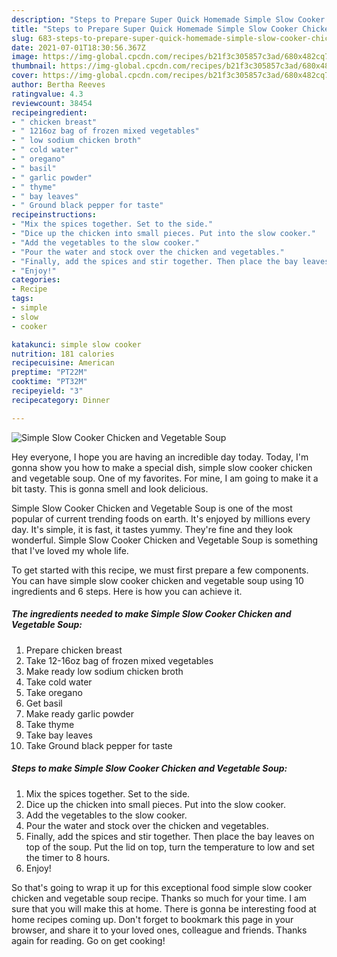 ```yaml
---
description: "Steps to Prepare Super Quick Homemade Simple Slow Cooker Chicken and Vegetable Soup"
title: "Steps to Prepare Super Quick Homemade Simple Slow Cooker Chicken and Vegetable Soup"
slug: 683-steps-to-prepare-super-quick-homemade-simple-slow-cooker-chicken-and-vegetable-soup
date: 2021-07-01T18:30:56.367Z
image: https://img-global.cpcdn.com/recipes/b21f3c305857c3ad/680x482cq70/simple-slow-cooker-chicken-and-vegetable-soup-recipe-main-photo.jpg
thumbnail: https://img-global.cpcdn.com/recipes/b21f3c305857c3ad/680x482cq70/simple-slow-cooker-chicken-and-vegetable-soup-recipe-main-photo.jpg
cover: https://img-global.cpcdn.com/recipes/b21f3c305857c3ad/680x482cq70/simple-slow-cooker-chicken-and-vegetable-soup-recipe-main-photo.jpg
author: Bertha Reeves
ratingvalue: 4.3
reviewcount: 38454
recipeingredient:
- " chicken breast"
- " 1216oz bag of frozen mixed vegetables"
- " low sodium chicken broth"
- " cold water"
- " oregano"
- " basil"
- " garlic powder"
- " thyme"
- " bay leaves"
- " Ground black pepper for taste"
recipeinstructions:
- "Mix the spices together. Set to the side."
- "Dice up the chicken into small pieces. Put into the slow cooker."
- "Add the vegetables to the slow cooker."
- "Pour the water and stock over the chicken and vegetables."
- "Finally, add the spices and stir together. Then place the bay leaves on top of the soup. Put the lid on top, turn the temperature to low and set the timer to 8 hours."
- "Enjoy!"
categories:
- Recipe
tags:
- simple
- slow
- cooker

katakunci: simple slow cooker 
nutrition: 181 calories
recipecuisine: American
preptime: "PT22M"
cooktime: "PT32M"
recipeyield: "3"
recipecategory: Dinner

---
```



![Simple Slow Cooker Chicken and Vegetable Soup](https://img-global.cpcdn.com/recipes/b21f3c305857c3ad/680x482cq70/simple-slow-cooker-chicken-and-vegetable-soup-recipe-main-photo.jpg)

Hey everyone, I hope you are having an incredible day today. Today, I'm gonna show you how to make a special dish, simple slow cooker chicken and vegetable soup. One of my favorites. For mine, I am going to make it a bit tasty. This is gonna smell and look delicious.

Simple Slow Cooker Chicken and Vegetable Soup is one of the most popular of current trending foods on earth. It's enjoyed by millions every day. It's simple, it is fast, it tastes yummy. They're fine and they look wonderful. Simple Slow Cooker Chicken and Vegetable Soup is something that I've loved my whole life.




To get started with this recipe, we must first prepare a few components. You can have simple slow cooker chicken and vegetable soup using 10 ingredients and 6 steps. Here is how you can achieve it.

<!--inarticleads1-->

##### The ingredients needed to make Simple Slow Cooker Chicken and Vegetable Soup:

1. Prepare  chicken breast
1. Take  12-16oz bag of frozen mixed vegetables
1. Make ready  low sodium chicken broth
1. Take  cold water
1. Take  oregano
1. Get  basil
1. Make ready  garlic powder
1. Take  thyme
1. Take  bay leaves
1. Take  Ground black pepper for taste




<!--inarticleads2-->

##### Steps to make Simple Slow Cooker Chicken and Vegetable Soup:

1. Mix the spices together. Set to the side.
1. Dice up the chicken into small pieces. Put into the slow cooker.
1. Add the vegetables to the slow cooker.
1. Pour the water and stock over the chicken and vegetables.
1. Finally, add the spices and stir together. Then place the bay leaves on top of the soup. Put the lid on top, turn the temperature to low and set the timer to 8 hours.
1. Enjoy!




So that's going to wrap it up for this exceptional food simple slow cooker chicken and vegetable soup recipe. Thanks so much for your time. I am sure that you will make this at home. There is gonna be interesting food at home recipes coming up. Don't forget to bookmark this page in your browser, and share it to your loved ones, colleague and friends. Thanks again for reading. Go on get cooking!
